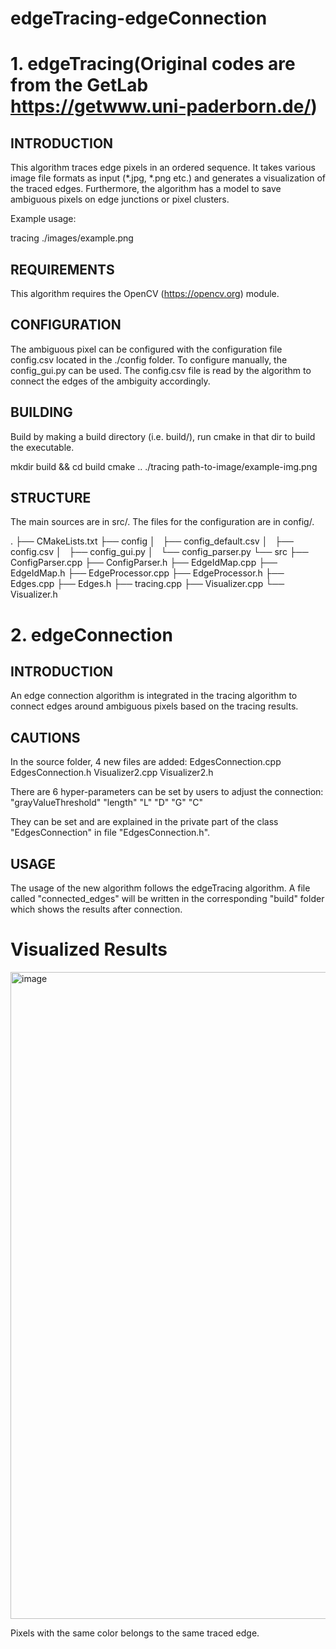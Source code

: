 # edgeTracing-edgeConnection

# 1. edgeTracing(Original codes are from the GetLab https://getwww.uni-paderborn.de/)

INTRODUCTION
------------

This algorithm traces edge pixels in an ordered sequence. It takes various image file formats as input (*.jpg, *.png etc.) and generates a visualization of the traced edges. Furthermore, the algorithm has a model to save ambiguous pixels on edge junctions or pixel clusters. 

Example usage:

tracing ./images/example.png 

REQUIREMENTS
------------

This algorithm requires the OpenCV (https://opencv.org) module.

CONFIGURATION
-------------

The ambiguous pixel can be configured with the configuration file config.csv located in the ./config folder. To configure manually, the config_gui.py can be used. The config.csv file is read by the algorithm to connect the edges of the ambiguity accordingly.

BUILDING
-------------
Build by making a build directory (i.e. build/), run cmake in that dir to build the executable.

mkdir build && cd build
cmake ..
./tracing path-to-image/example-img.png

STRUCTURE
-------------
The main sources are in src/. The files for the configuration are in config/.

.
├── CMakeLists.txt
├── config
│   ├── config_default.csv
│   ├── config.csv
│   ├── config_gui.py
│   └── config_parser.py
└── src
    ├── ConfigParser.cpp
    ├── ConfigParser.h
    ├── EdgeIdMap.cpp
    ├── EdgeIdMap.h
    ├── EdgeProcessor.cpp
    ├── EdgeProcessor.h
    ├── Edges.cpp
    ├── Edges.h
    ├── tracing.cpp
    ├── Visualizer.cpp
    └── Visualizer.h
    
# 2. edgeConnection

INTRODUCTION
------------
An edge connection algorithm is integrated in the tracing algorithm to connect edges around ambiguous pixels based on the tracing results.

CAUTIONS
------------
In the source folder, 4 new files are added: 
EdgesConnection.cpp
EdgesConnection.h
Visualizer2.cpp
Visualizer2.h

There are 6 hyper-parameters can be set by users to adjust the connection: 
"grayValueThreshold"
"length"
"L"
"D"
"G"
"C"

They can be set and are explained in the private part of the class "EdgesConnection" in file "EdgesConnection.h".

USAGE
------------
The usage of the new algorithm follows the edgeTracing algorithm.
A file called "connected_edges" will be written in the corresponding "build" folder which shows the results after connection.

# Visualized Results

<img width="1035" alt="image" src="https://user-images.githubusercontent.com/125279855/236662011-200b9462-0002-4c31-925d-b47fff3429be.png">

Pixels with the same color belongs to the same traced edge.
